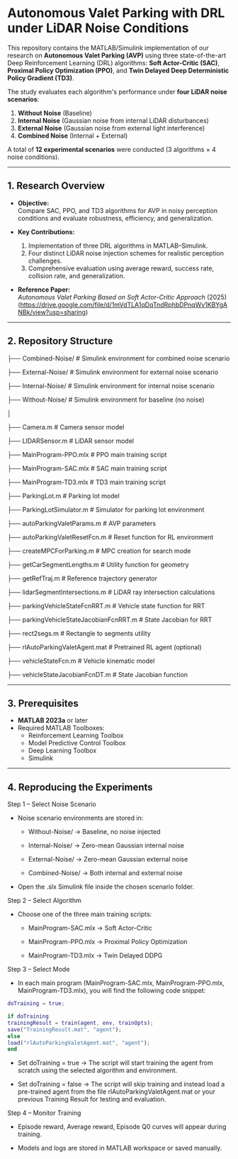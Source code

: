 # Autonomous Valet Parking with DRL under LiDAR Noise Conditions

This repository contains the MATLAB/Simulink implementation of our research on **Autonomous Valet Parking (AVP)** using three state-of-the-art Deep Reinforcement Learning (DRL) algorithms: **Soft Actor-Critic (SAC)**, **Proximal Policy Optimization (PPO)**, and **Twin Delayed Deep Deterministic Policy Gradient (TD3)**.

The study evaluates each algorithm's performance under **four LiDAR noise scenarios**:
1. **Without Noise** (Baseline)
2. **Internal Noise** (Gaussian noise from internal LiDAR disturbances)
3. **External Noise** (Gaussian noise from external light interference)
4. **Combined Noise** (Internal + External)

A total of **12 experimental scenarios** were conducted (3 algorithms × 4 noise conditions).  

---

## 1. Research Overview

- **Objective:**  
  Compare SAC, PPO, and TD3 algorithms for AVP in noisy perception conditions and evaluate robustness, efficiency, and generalization.
  
- **Key Contributions:**
  1. Implementation of three DRL algorithms in MATLAB–Simulink.
  2. Four distinct LiDAR noise injection schemes for realistic perception challenges.
  3. Comprehensive evaluation using average reward, success rate, collision rate, and generalization.

- **Reference Paper:**  
  *Autonomous Valet Parking Based on Soft Actor-Critic Approach* (2025)  
  (https://drive.google.com/file/d/1mVdTLA1qDqTndRphbDPnqWv1KBYgANBk/view?usp=sharing) 

---

## 2. Repository Structure
├── Combined-Noise/ # Simulink environment for combined noise scenario

├── External-Noise/ # Simulink environment for external noise scenario

├── Internal-Noise/ # Simulink environment for internal noise scenario

├── Without-Noise/ # Simulink environment for baseline (no noise)

│

├── Camera.m # Camera sensor model

├── LIDARSensor.m # LiDAR sensor model

├── MainProgram-PPO.mlx # PPO main training script

├── MainProgram-SAC.mlx # SAC main training script

├── MainProgram-TD3.mlx # TD3 main training script

├── ParkingLot.m # Parking lot model

├── ParkingLotSimulator.m # Simulator for parking lot environment

├── autoParkingValetParams.m # AVP parameters

├── autoParkingValetResetFcn.m # Reset function for RL environment

├── createMPCForParking.m # MPC creation for search mode

├── getCarSegmentLengths.m # Utility function for geometry

├── getRefTraj.m # Reference trajectory generator

├── lidarSegmentIntersections.m # LiDAR ray intersection calculations

├── parkingVehicleStateFcnRRT.m # Vehicle state function for RRT

├── parkingVehicleStateJacobianFcnRRT.m # State Jacobian for RRT

├── rect2segs.m # Rectangle to segments utility

├── rlAutoParkingValetAgent.mat # Pretrained RL agent (optional)

├── vehicleStateFcn.m # Vehicle kinematic model

├── vehicleStateJacobianFcnDT.m # State Jacobian function

---

## 3. Prerequisites

- **MATLAB 2023a** or later  
- Required MATLAB Toolboxes:
  - Reinforcement Learning Toolbox
  - Model Predictive Control Toolbox
  - Deep Learning Toolbox
  - Simulink
    
---

## 4. Reproducing the Experiments
Step 1 – Select Noise Scenario

- Noise scenario environments are stored in:

  - Without-Noise/ → Baseline, no noise injected
  
  - Internal-Noise/ → Zero-mean Gaussian internal noise
  
  - External-Noise/ → Zero-mean Gaussian external noise
  
  - Combined-Noise/ → Both internal and external noise
  
- Open the .slx Simulink file inside the chosen scenario folder.

Step 2 – Select Algorithm

- Choose one of the three main training scripts:

  - MainProgram-SAC.mlx → Soft Actor-Critic
  
  - MainProgram-PPO.mlx → Proximal Policy Optimization
  
  - MainProgram-TD3.mlx → Twin Delayed DDPG

Step 3 – Select Mode

- In each main program (MainProgram-SAC.mlx, MainProgram-PPO.mlx, MainProgram-TD3.mlx), you will find the following code snippet:
```matlab
doTraining = true;

if doTraining
trainingResult = train(agent, env, trainOpts);
save("TrainingResult.mat", "agent");
else
load("rlAutoParkingValetAgent.mat", "agent");
end
```

- Set doTraining = true → The script will start training the agent from scratch using the selected algorithm and environment.

- Set doTraining = false → The script will skip training and instead load a pre-trained agent from the file rlAutoParkingValetAgent.mat or your previous Training Result for testing and evaluation.

Step 4 – Monitor Training

- Episode reward, Average reward, Episode Q0 curves will appear during training.

- Models and logs are stored in MATLAB workspace or saved manually.
